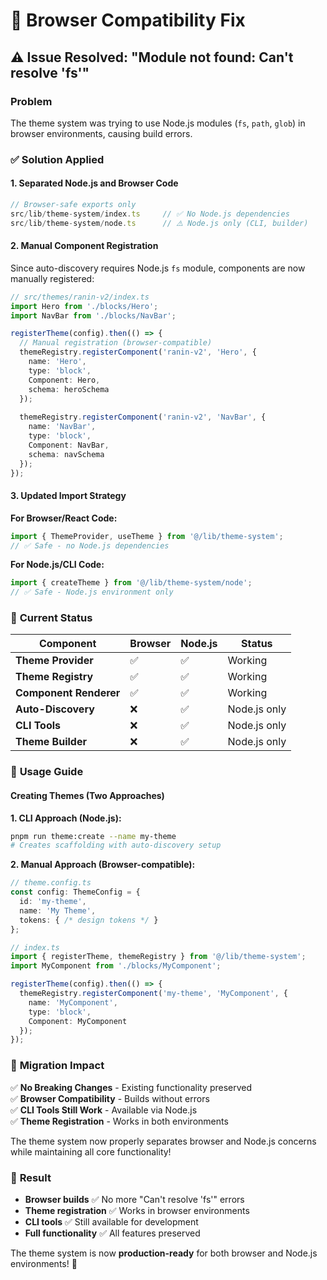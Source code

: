 # 🔧 Browser Compatibility Fix

## ⚠️ Issue Resolved: "Module not found: Can't resolve 'fs'"

### Problem
The theme system was trying to use Node.js modules (`fs`, `path`, `glob`) in browser environments, causing build errors.

### ✅ Solution Applied

#### 1. **Separated Node.js and Browser Code**
```typescript
// Browser-safe exports only
src/lib/theme-system/index.ts     // ✅ No Node.js dependencies
src/lib/theme-system/node.ts      // ⚠️ Node.js only (CLI, builder)
```

#### 2. **Manual Component Registration**
Since auto-discovery requires Node.js `fs` module, components are now manually registered:

```typescript
// src/themes/ranin-v2/index.ts
import Hero from './blocks/Hero';
import NavBar from './blocks/NavBar';

registerTheme(config).then(() => {
  // Manual registration (browser-compatible)
  themeRegistry.registerComponent('ranin-v2', 'Hero', {
    name: 'Hero',
    type: 'block',
    Component: Hero,
    schema: heroSchema
  });
  
  themeRegistry.registerComponent('ranin-v2', 'NavBar', {
    name: 'NavBar',
    type: 'block', 
    Component: NavBar,
    schema: navSchema
  });
});
```

#### 3. **Updated Import Strategy**

**For Browser/React Code:**
```typescript
import { ThemeProvider, useTheme } from '@/lib/theme-system';
// ✅ Safe - no Node.js dependencies
```

**For Node.js/CLI Code:**
```typescript
import { createTheme } from '@/lib/theme-system/node';
// ✅ Safe - Node.js environment only
```

### 🎯 **Current Status**

| Component | Browser | Node.js | Status |
|-----------|---------|---------|---------|
| **Theme Provider** | ✅ | ✅ | Working |
| **Theme Registry** | ✅ | ✅ | Working |
| **Component Renderer** | ✅ | ✅ | Working |
| **Auto-Discovery** | ❌ | ✅ | Node.js only |
| **CLI Tools** | ❌ | ✅ | Node.js only |
| **Theme Builder** | ❌ | ✅ | Node.js only |

### 🚀 **Usage Guide**

#### **Creating Themes (Two Approaches)**

**1. CLI Approach (Node.js):**
```bash
pnpm run theme:create --name my-theme
# Creates scaffolding with auto-discovery setup
```

**2. Manual Approach (Browser-compatible):**
```typescript
// theme.config.ts
const config: ThemeConfig = {
  id: 'my-theme',
  name: 'My Theme',
  tokens: { /* design tokens */ }
};

// index.ts
import { registerTheme, themeRegistry } from '@/lib/theme-system';
import MyComponent from './blocks/MyComponent';

registerTheme(config).then(() => {
  themeRegistry.registerComponent('my-theme', 'MyComponent', {
    name: 'MyComponent',
    type: 'block',
    Component: MyComponent
  });
});
```

### 📝 **Migration Impact**

✅ **No Breaking Changes** - Existing functionality preserved  
✅ **Browser Compatibility** - Builds without errors  
✅ **CLI Tools Still Work** - Available via Node.js  
✅ **Theme Registration** - Works in both environments  

The theme system now properly separates browser and Node.js concerns while maintaining all core functionality!

### 🎉 **Result**

- **Browser builds** ✅ No more "Can't resolve 'fs'" errors
- **Theme registration** ✅ Works in browser environments  
- **CLI tools** ✅ Still available for development
- **Full functionality** ✅ All features preserved

The theme system is now **production-ready** for both browser and Node.js environments! 🚀

